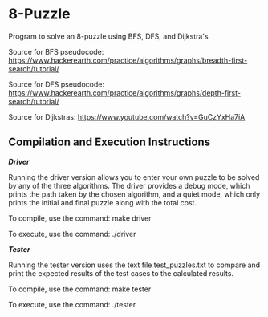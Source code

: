 # 8-Puzzle
Program to solve an 8-puzzle using BFS, DFS, and Dijkstra's

Source for BFS pseudocode: https://www.hackerearth.com/practice/algorithms/graphs/breadth-first-search/tutorial/

Source for DFS pseudocode: https://www.hackerearth.com/practice/algorithms/graphs/depth-first-search/tutorial/

Source for Dijkstras: https://www.youtube.com/watch?v=GuCzYxHa7iA

## Compilation and Execution Instructions
***Driver***

Running the driver version allows you to enter your own puzzle to be solved by any of the three algorithms. The driver provides a debug mode, which prints the path taken by the chosen algorithm, and a quiet mode, which only prints the initial and final puzzle along with the total cost.

To compile, use the command: make driver

To execute, use the command: ./driver

***Tester***

Running the tester version uses the text file test_puzzles.txt to compare and print the expected results of the test cases to the calculated results.

To compile, use the command: make tester

To execute, use the command: ./tester
